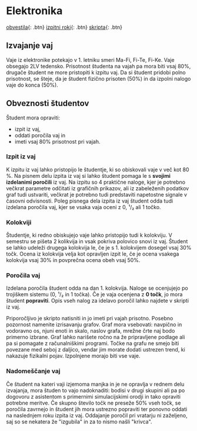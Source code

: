 # Elektronika
[obvestila]( ./obvestila ){: .btn}
[izpitni roki]( ./izpitni_roki ){: .btn}
[skripta]( ./skripta.html ){: .btn}

## Izvajanje vaj

Vaje iz elektronike potekajo v 1. letniku smeri Ma-Fi, Fi-Te, Fi-Ke. Vaje obsegajo 2LV tedensko. Prisotnost študenta na vajah pa mora biti vsaj 80%, drugače študent ne more pristopiti k izpitu vaj. Da si študent pridobi polno prisotnost, se šteje, da je študent fizično prisoten (50%) in da izpolni nalogo vaje do konca (50%).

## Obveznosti študentov

Študent mora opraviti:
- izpit iz vaj,
- oddati poročila vaj in
- imeti vsaj 80% prisotnost pri vajah.

### Izpit iz vaj

K izpitu iz vaj lahko pristopijo le študentje, ki so obiskovali vaje v več kot 80 %. Na pisnem delu izpita iz vaj si lahko študent pomaga le s **svojimi izdelanimi poročili** iz vaj. Na izpitu so 4 praktične naloge, kjer je potrebno večkrat parametre odčitati iz grafičnih prikazov, ali iz zabeleženih podatkov graf tudi ustvariti, večkrat je potrebno tudi predstaviti napetostne signale v časovni odvisnosti. Poleg pisnega dela izpita iz vaj študent odda tudi izdelana poročila vaj, kjer se vsaka vaja oceni z 0, ¹/₂ ali 1 točko.

### Kolokviji

Študentje, ki redno obiskujejo vaje lahko pristopijo tudi k kolokviju. V semestru se pišeta 2 kolikvija in vsak pokriva polovico snovi iz vaj. Študent se lahko udeleži drugega kolokvija le, če je s 1. kolokvijem dosegel vsaj 30% točk. Ocena iz kolokvija velja kot opravljen izpit le, če je ocena vsakega kolokvija vsaj 30% in povprečna ocena obeh vsaj 50%.

### Poročila vaj

Izdelana poročila študent odda na dan 1. kolokvija. Naloge se ocenjujejo po trojiškem sistemu (0, ¹/₂ in 1 točka). Če je vaja ocenjena z **0 točk**, jo mora študent **popraviti**. Opis vseh nalog za idelavo poročil lahko najdete v skripti iz vaj.

Priporočljivo je skripto natisniti in jo imeti pri vajah prisotno. Posebno pozornost namenite izrisavanju grafov. Graf mora vsebovati: navpično in vodoravno os, njuni enoti in skalo, naslov grafa, mrežne črte naj bodo primerno izbrane. Graf lahko narišete ročno na že pripravljene podlage ali pa si pomagate z računalniškimi programi. Točke na grafu ne smejo biti povezane med seboj z daljico, vendar jim morate dodati ustrezen trend, ki nakazuje fizikalni pojav. Izpolnjene morajo biti vse vaje.

### Nadomeščanje vaj

Če študent na kateri vaji izjemoma manjka in je ne opravlja v rednem delu izvajanja, mora študen to vajo nadoknaditi: bodisi v drugi skupini ali pa po dogovoru z asistentom s primernimi simulacijskimi orodji in tako opraviti potrebne meritve.
Če skupno število točk ne preseže 50% vseh točk, se poročila zavrnejo in študent jih mora ustrezno popraviti ter ponovno oddati na naslednjem roku izpita iz vaj. Oddajanje poročil pri vratarju ni zaželjeno, saj so se nekatera že "izgubila" in za to nismo našli "krivca".
